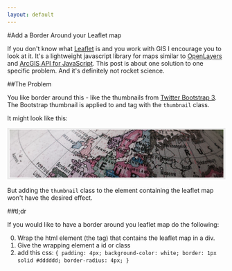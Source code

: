 ```yaml
---
layout: default
---
```


#Add a Border Around your Leaflet map

If you don't know what [Leaflet](http://leafletjs.com/) is and you work with GIS I encourage you to look at it. It's a lightweight javascript library for maps similar to [OpenLayers](http://openlayers.org) and [ArcGIS API for JavaScript](https://developers.arcgis.com/javascript/). This post is about one solution to one specific problem. And it's definitely not rocket science. 

##The Problem

You like border around this - like the thumbnails from [Twitter Bootstrap 3](http://getbootstrap.com). The Bootstrap thumbnail is applied to and tag with the `thumbnail` class. 

It might look like this: 

![picture in bootstrap thumbnail](/assests/add-a-border-around-your-leaflet-map/bootstrap_thumbnail.png)

But adding the `thumbnail` class to the element containing the leaflet map won't have the desired effect. 

##tl;dr

If you would like to have a border around you leaflet map do the following:

0. Wrap the html element (the tag) that contains the leaflet map in a div. 
0. Give the wrapping element a id or class
0. add this css: `{ padding: 4px; background-color: white; border: 1px solid #dddddd; border-radius: 4px; }`


